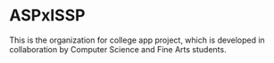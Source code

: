 # ASPxISSP
This is the organization for college app project, which is developed in collaboration by Computer Science and Fine Arts students.
